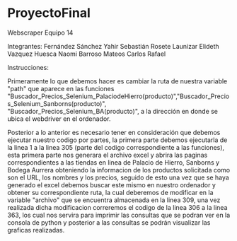 # ProyectoFinal
Webscraper
Equipo 14

Integrantes: Fernández Sánchez Yahir Sebastián Rosete Launizar Elideth Vazquez Huesca Naomi Barroso Mateos Carlos Rafael

Instrucciones:

Primeramente lo que debemos hacer es cambiar la ruta de nuestra variable "path" que aparece en las funciones "Buscador_Precios_Selenium_PalaciodeHierro(producto)","Buscador_Precios_Selenium_Sanborns(producto)", "Buscador_Precios_Selenium_BA(producto)", a la dirección en donde se ubica el webdriver en el ordenador.

Posterior a lo anterior es necesario tener en consideración que debemos ejecutar nuestro codigo por partes, la primera parte debemos ejecutarla de la linea 1 a la linea 305 (parte del codigo correspondiente a las funciones), esta primera parte nos generara el archivo excel y abrira las paginas correspondientes a las tiendas en linea de Palacio de Hierro, Sanborns y Bodega Aurrera obteniendo la informacion de los productos solicitada como son el URL, los nombres y los precios, seguido de esto una vez que se haya generado el excel debemos buscar este mismo en nuestro ordenador y obtener su correspondiente ruta, la cual deberemos de modificar en la variable "archivo" que se encuentra almacenada en la linea 309, una vez realizada dicha modificacion correremos el codigo de la linea 306 a la linea 363, los cual nos servira para imprimir las consultas que se podran ver en la consola de python y posterior a las consultas se podrán visualizar las graficas realizadas.
